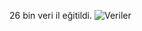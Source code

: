 26 bin veri il eğitildi.
![Veriler]([image_path_or_url](https://github.com/Ugurhandasdemir/YOLOv8_Vehicle_Detection/blob/main/labels.jpg))

